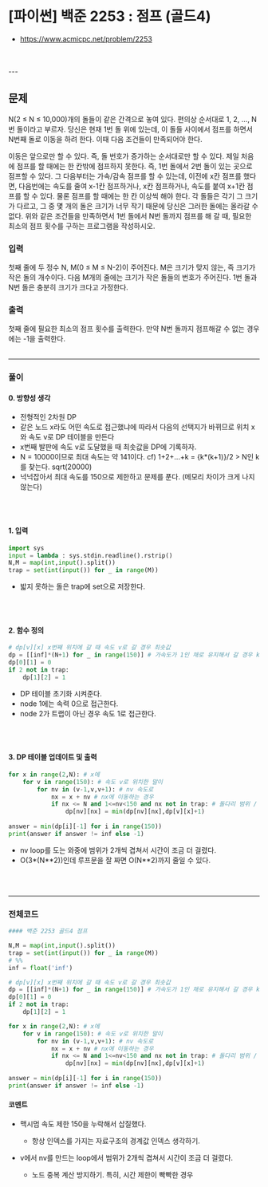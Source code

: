 # **\[파이썬\] 백준 2253 : 점프 (골드4)**
* https://www.acmicpc.net/problem/2253
<br>
<br>
---

## 문제

N(2 ≤ N ≤ 10,000)개의 돌들이 같은 간격으로 놓여 있다. 편의상 순서대로 1, 2, …, N번 돌이라고 부르자. 당신은 현재 1번 돌 위에 있는데, 이 돌들 사이에서 점프를 하면서 N번째 돌로 이동을 하려 한다. 이때 다음 조건들이 만족되어야 한다.

이동은 앞으로만 할 수 있다. 즉, 돌 번호가 증가하는 순서대로만 할 수 있다.
제일 처음에 점프를 할 때에는 한 칸밖에 점프하지 못한다. 즉, 1번 돌에서 2번 돌이 있는 곳으로 점프할 수 있다. 그 다음부터는 가속/감속 점프를 할 수 있는데, 이전에 x칸 점프를 했다면, 다음번에는 속도를 줄여 x-1칸 점프하거나, x칸 점프하거나, 속도를 붙여 x+1칸 점프를 할 수 있다. 물론 점프를 할 때에는 한 칸 이상씩 해야 한다.
각 돌들은 각기 그 크기가 다르고, 그 중 몇 개의 돌은 크기가 너무 작기 때문에 당신은 그러한 돌에는 올라갈 수 없다.
위와 같은 조건들을 만족하면서 1번 돌에서 N번 돌까지 점프를 해 갈 때, 필요한 최소의 점프 횟수를 구하는 프로그램을 작성하시오.

### 입력
첫째 줄에 두 정수 N, M(0 ≤ M ≤ N-2)이 주어진다. M은 크기가 맞지 않는, 즉 크기가 작은 돌의 개수이다. 다음 M개의 줄에는 크기가 작은 돌들의 번호가 주어진다. 1번 돌과 N번 돌은 충분히 크기가 크다고 가정한다.

### 출력
첫째 줄에 필요한 최소의 점프 횟수를 출력한다. 만약 N번 돌까지 점프해갈 수 없는 경우에는 -1을 출력한다.
<br>
<br>

---

### **풀이**

#### **0\. 방향성 생각**

-   전형적인 2차원 DP
-   같은 노드 x라도 어떤 속도로 접근했냐에 따라서 다음의 선택지가 바뀌므로 위치 x와 속도 v로 DP 테이블을 만든다
-   x번째 발판에 속도 v로 도달했을 때 최솟값을 DP에 기록하자.
-   N = 10000이므로 최대 속도는 약 141이다. cf) 1+2+...+k = {k\*(k+1)}/2 > N인 k를 찾는다. sqrt(20000)
-   넉넉잡아서 최대 속도를 150으로 제한하고 문제를 푼다. (메모리 차이가 크게 나지 않는다)
<br>
<br>

#### **1\. 입력**
```python
import sys
input = lambda : sys.stdin.readline().rstrip()
N,M = map(int,input().split())
trap = set(int(input()) for _ in range(M))
```
-   밟지 못하는 돌은 trap에 set으로 저장한다.
<br>
<br>

#### **2\. 함수 정의**
```python
# dp[v][x] x번째 위치에 갈 때 속도 v로 갈 경우 최솟값
dp = [[inf]*(N+1) for _ in range(150)] # 가속도가 1인 채로 유지해서 갈 경우 k(k-1)/2 > 10000인 k
dp[0][1] = 0
if 2 not in trap:
    dp[1][2] = 1
```
- DP 테이블 초기화 시켜준다.
- node 1에는 속력 0으로 접근한다.
- node 2가 트랩이 아닌 경우 속도 1로 접근한다.
<br>
<br>

#### **3\. DP 테이블 업데이트 및 출력**
```python
for x in range(2,N): # x에
    for v in range(150): # 속도 v로 위치한 말이
        for nv in (v-1,v,v+1): # nv 속도로
            nx = x + nv # nx에 이동하는 경우
            if nx <= N and 1<=nv<150 and nx not in trap: # 돌다리 범위 / 1칸 이상 / 작은 돌멩이 x
                dp[nv][nx] = min(dp[nv][nx],dp[v][x]+1)
                
answer = min(dp[i][-1] for i in range(150))
print(answer if answer != inf else -1)
```
-   nv loop를 도는 와중에 범위가 2개씩 겹쳐서 시간이 조금 더 걸렸다.
-   O(3\*(N\*\*2))인데 루프문을 잘 짜면 O(N\*\*2)까지 줄일 수 있다.
<br>
<br>

---

### **전체코드**
```python
#### 백준 2253 골드4 점프

N,M = map(int,input().split())
trap = set(int(input()) for _ in range(M))
# %%
inf = float('inf')

# dp[v][x] x번째 위치에 갈 때 속도 v로 갈 경우 최솟값
dp = [[inf]*(N+1) for _ in range(150)] # 가속도가 1인 채로 유지해서 갈 경우 k(k-1)/2 > 10000인 k
dp[0][1] = 0
if 2 not in trap:
    dp[1][2] = 1

for x in range(2,N): # x에
    for v in range(150): # 속도 v로 위치한 말이
        for nv in (v-1,v,v+1): # nv 속도로
            nx = x + nv # nx에 이동하는 경우
            if nx <= N and 1<=nv<150 and nx not in trap: # 돌다리 범위 / 1칸 이상 / 작은 돌멩이 x
                dp[nv][nx] = min(dp[nv][nx],dp[v][x]+1)
                
answer = min(dp[i][-1] for i in range(150))
print(answer if answer != inf else -1)
```

#### **코멘트**

* 맥시멈 속도 제한 150을 누락해서 삽질했다.
  * 항상 인덱스를 가지는 자료구조의 경계값 인덱스 생각하기.


* v에서 nv를 만드는 loop에서 범위가 2개씩 겹쳐서 시간이 조금 더 걸렸다.
  * 노드 중복 계산 방지하기. 특히, 시간 제한이 빡빡한 경우